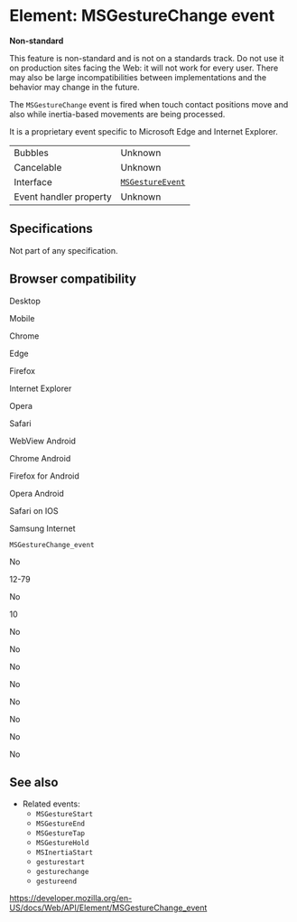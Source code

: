 Element: MSGestureChange event
==============================

**Non-standard**

This feature is non-standard and is not on a standards track. Do not use it on production sites facing the Web: it will not work for every user. There may also be large incompatibilities between implementations and the behavior may change in the future.

The `MSGestureChange` event is fired when touch contact positions move and also while inertia-based movements are being processed.

It is a proprietary event specific to Microsoft Edge and Internet Explorer.

<table><tbody><tr class="odd"><td>Bubbles</td><td>Unknown</td></tr><tr class="even"><td>Cancelable</td><td>Unknown</td></tr><tr class="odd"><td>Interface</td><td><a href="../msgestureevent"><code>MSGestureEvent</code></a></td></tr><tr class="even"><td>Event handler property</td><td>Unknown</td></tr></tbody></table>

Specifications
--------------

Not part of any specification.

Browser compatibility
---------------------

Desktop

Mobile

Chrome

Edge

Firefox

Internet Explorer

Opera

Safari

WebView Android

Chrome Android

Firefox for Android

Opera Android

Safari on IOS

Samsung Internet

`MSGestureChange_event`

No

12-79

No

10

No

No

No

No

No

No

No

No

See also
--------

-   Related events:
    -   `MSGestureStart`
    -   `MSGestureEnd`
    -   `MSGestureTap`
    -   `MSGestureHold`
    -   `MSInertiaStart`
    -   `gesturestart`
    -   `gesturechange`
    -   `gestureend`

<a href="https://developer.mozilla.org/en-US/docs/Web/API/Element/MSGestureChange_event" class="_attribution-link">https://developer.mozilla.org/en-US/docs/Web/API/Element/MSGestureChange_event</a>
